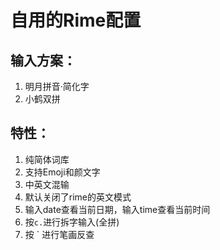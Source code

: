 # 自用的Rime配置

## 输入方案：

1.  明月拼音·简化字
2.  小鹤双拼

## 特性：

1.  纯简体词库
2.  支持Emoji和颜文字
3.  中英文混输
4.  默认关闭了rime的英文模式
5.  输入date查看当前日期，输入time查看当前时间
6.  按`c.`进行拆字输入(全拼)
7.  按 \` 进行笔画反查
